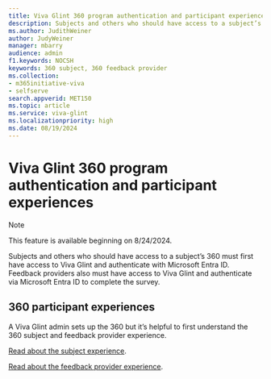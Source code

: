 ```yaml
---
title: Viva Glint 360 program authentication and participant experiences (preview)
description: Subjects and others who should have access to a subject’s 360 must first have access to Viva Glint and authenticate with Microsoft Entra ID. 
ms.author: JudithWeiner
author: JudyWeiner
manager: mbarry
audience: admin
f1.keywords: NOCSH
keywords: 360 subject, 360 feedback provider
ms.collection:  
- m365initiative-viva
- selfserve 
search.appverid: MET150 
ms.topic: article
ms.service: viva-glint
ms.localizationpriority: high
ms.date: 08/19/2024
---
```


# Viva Glint 360 program authentication and participant experiences 

> [!NOTE]
> This feature is available beginning on 8/24/2024.

Subjects and others who should have access to a subject’s 360 must first have access to Viva Glint and authenticate with Microsoft Entra ID. 
Feedback providers also must have access to Viva Glint and authenticate via Microsoft Entra ID to complete the survey. 

## 360 participant experiences

A Viva Glint admin sets up the 360 but it’s helpful to first understand the 360 subject and feedback provider experience. 

[Read about the subject experience](https://go.microsoft.com/fwlink/?linkid=2270383).

[Read about the feedback provider experience](https://go.microsoft.com/fwlink/?linkid=2270384).

